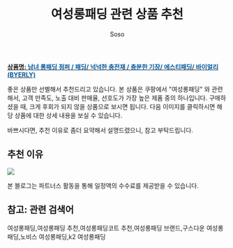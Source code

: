 ﻿---
layout: post
title:  "여성롱패딩 관련 상품 추천"
author: Soso
categories: [ 패션의류 ]
tags: [여성롱패딩,여성롱패딩 추천,여성롱패딩코트 추천,여성롱패딩 브랜드,구스다운 여성롱패딩,노비스 여성롱패딩,k2 여성롱패딩]
image: https://ads-partners.coupang.com/image1/ZuB-u9F2mq5X2fuoZnRy6_06KRrehOca2vOd7G51be2RyOGkvMfznIKFxGsSUjc_qx-PBbiTk4_X8x62IzSdg4bqRURnMCvqc3GT69BQaYJsYaYZYzocOOeR2HzORao2O9lL-oyBcxL_9IXV-rIBOEQX7y8bPj4g5dvNXqwO0Njby4KfqABRneV9o4a4VrVEh6YDOHlevwxWDR75nAOHWJncFWWQsll5JIiEmfF4Rsqjlw_1GgC23YffHgtSR-sKTLhjxkQ6Z8HlTMmkVHG4GKX4LuBXxMRTIb3Chx3aZQ== 
description: "쿠팡에서 여성롱패딩 관련 상품으로 가장 고객 선호도가 높은 제품 중 하나입니다."
---

<a href="https://link.coupang.com/re/AFFSDP?lptag=AF5673682&pageKey=6944747380&itemId=16852678851&vendorItemId=84033776644&traceid=V0-153-54bbba33bd263672&requestid=20231116175220579315319492&token=31850C%7CMIXED"><b>상품명: <font color='#01579B'>남녀 롱패딩 점퍼 / 패딩/ 넉넉한 충전재 / 충분한 기장/ 에스티패딩/ 바이얼리(BYERLY)</font></b></a>

좋은 상품만 선별해서 추천드리고 있습니다.
본 상품은 쿠팡에서 "여성롱패딩" 와 관련해서, 고객 만족도, 노출 대비 판매율, 선호도가 가장 높은 제품 중의 하나입니다.
구매하셨을 때, 크게 후회가 되지 않을 상품으로 보시면 됩니다. 
다음 이미지를 클릭하시면 해당 상품에 대한 상세 내용을 보실 수 있습니다.

바쁘시다면, 추천 이유로 좀더 요약해서 설명드렸으니, 참고 부탁드립니다.

## 추천 이유 

<a href="https://link.coupang.com/re/AFFSDP?lptag=AF5673682&pageKey=6944747380&itemId=16852678851&vendorItemId=84033776644&traceid=V0-153-54bbba33bd263672&requestid=20231116175220579315319492&token=31850C%7CMIXED"><img src="https://thumbnail6.coupangcdn.com/thumbnails/remote/q89/image/vendor_inventory/2b52/051e9d99987e011ee0aa1e168249dd3b84af11d6d09a50dfcb538679a1a5.jpg"></a> 

본 블로그는 파트너스 활동을 통해 일정액의 수수료를 제공받을 수 있습니다.

## 참고: 관련 검색어    
여성롱패딩,여성롱패딩 추천,여성롱패딩코트 추천,여성롱패딩 브랜드,구스다운 여성롱패딩,노비스 여성롱패딩,k2 여성롱패딩